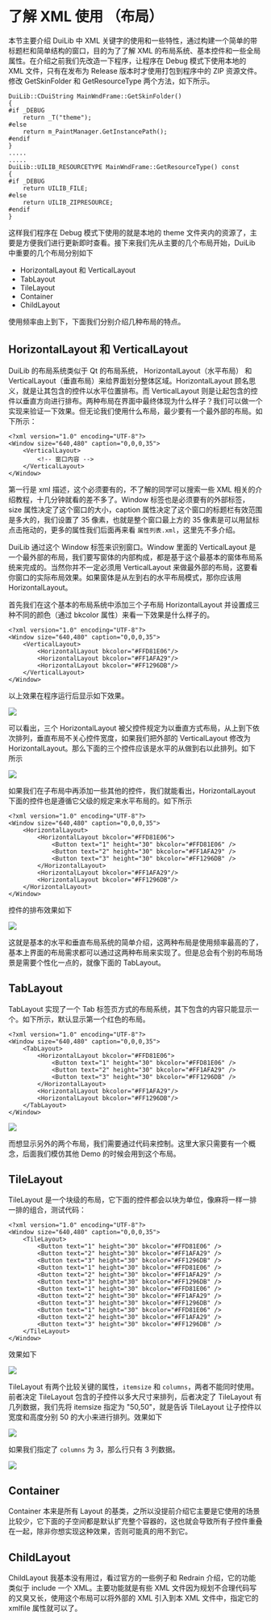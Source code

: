 # 了解 XML 使用 （布局）

本节主要介绍 DuiLib 中 XML 关键字的使用和一些特性，通过构建一个简单的带标题栏和简单结构的窗口，目的为了了解 XML 的布局系统、基本控件和一些全局属性。在介绍之前我们先改造一下程序，让程序在 Debug 模式下使用本地的 XML 文件，只有在发布为 Release 版本时才使用打包到程序中的 ZIP 资源文件。修改 GetSkinFolder 和 GetResourceType 两个方法，如下所示。

```
DuiLib::CDuiString MainWndFrame::GetSkinFolder()
{
#if _DEBUG
	return _T("theme");
#else
	return m_PaintManager.GetInstancePath();
#endif
}
.....
.....
DuiLib::UILIB_RESOURCETYPE MainWndFrame::GetResourceType() const
{
#if _DEBUG
	return UILIB_FILE;
#else
	return UILIB_ZIPRESOURCE;
#endif
}
```

这样我们程序在 Debug 模式下使用的就是本地的 theme 文件夹内的资源了，主要是方便我们进行更新即时查看。接下来我们先从主要的几个布局开始，DuiLib 中重要的几个布局分别如下

 - HorizontalLayout 和 VerticalLayout
 - TabLayout
 - TileLayout
 - Container
 - ChildLayout

使用频率由上到下，下面我们分别介绍几种布局的特点。

## HorizontalLayout 和 VerticalLayout

DuiLib 的布局系统类似于 Qt 的布局系统， HorizontalLayout（水平布局） 和 VerticalLayout（垂直布局）来给界面划分整体区域。HorizontalLayout 顾名思义，就是让其包含的控件以水平位置排布。而 VerticalLayout 则是让起包含的控件以垂直方向进行排布。两种布局在界面中最终体现为什么样子？我们可以做一个实现来验证一下效果。但无论我们使用什么布局，最少要有一个最外部的布局。如下所示：

```
<?xml version="1.0" encoding="UTF-8"?>
<Window size="640,480" caption="0,0,0,35">
	<VerticalLayout>
		<!-- 窗口内容 -->
	</VerticalLayout>
</Window>
```

第一行是 xml 描述，这个必须要有的，不了解的同学可以搜索一些 XML 相关的介绍教程，十几分钟就看的差不多了。Window 标签也是必须要有的外部标签，size 属性决定了这个窗口的大小，caption 属性决定了这个窗口的标题栏有效范围是多大的，我们设置了 35 像素，也就是整个窗口最上方的 35 像素是可以用鼠标点击拖动的，更多的属性我们后面再来看 `属性列表.xml`，这里先不多介绍。

DuiLib 通过这个 Window 标签来识别窗口。Window 里面的 VerticalLayout 是一个最外部的布局，我们要写窗体的内部构成，都是基于这个最基本的窗体布局系统来完成的。当然你并不一定必须用 VerticalLayout 来做最外部的布局，这要看你窗口的实际布局效果。如果窗体是从左到右的水平布局模式，那你应该用 HorizontalLayout。

首先我们在这个基本的布局系统中添加三个子布局 HorizontalLayout 并设置成三种不同的颜色（通过 bkcolor 属性）来看一下效果是什么样子的。

```
<?xml version="1.0" encoding="UTF-8"?>
<Window size="640,480" caption="0,0,0,35">
	<VerticalLayout>
		<HorizontalLayout bkcolor="#FFD81E06"/>
		<HorizontalLayout bkcolor="#FF1AFA29"/>
		<HorizontalLayout bkcolor="#FF1296DB"/>
	</VerticalLayout>
</Window>
```

以上效果在程序运行后显示如下效果。

<img src="2018-04-29_17-23-43.png" />

可以看出，三个 HorizontalLayout 被父控件规定为以垂直方式布局，从上到下依次排列，垂直布局不关心控件宽度，如果我们把外部的 VerticalLayout 修改为 HorizontalLayout。那么下面的三个控件应该是水平的从做到右以此排列。如下所示

<img src="2018-04-29_17-24-06.png" />

如果我们在子布局中再添加一些其他的控件，我们就能看出，HorizontalLayout 下面的控件也是遵循它父级的规定来水平布局的。如下所示

```
<?xml version="1.0" encoding="UTF-8"?>
<Window size="640,480" caption="0,0,0,35">
	<HorizontalLayout>
		<HorizontalLayout bkcolor="#FFD81E06">
			<Button text="1" height="30" bkcolor="#FFD81E06" />
			<Button text="2" height="30" bkcolor="#FF1AFA29" />
			<Button text="3" height="30" bkcolor="#FF1296DB" />
		</HorizontalLayout>
		<HorizontalLayout bkcolor="#FF1AFA29"/>
		<HorizontalLayout bkcolor="#FF1296DB"/>
	</HorizontalLayout>
</Window>
```

控件的排布效果如下

<img src="2018-04-29_17-24-54.png" />

这就是基本的水平和垂直布局系统的简单介绍，这两种布局是使用频率最高的了，基本上界面的布局需求都可以通过这两种布局来实现了。但是总会有个别的布局场景是需要个性化一点的，就像下面的 TabLayout。

## TabLayout

TabLayout 实现了一个 Tab 标签页方式的布局系统，其下包含的内容只能显示一个。如下所示，默认显示第一个红色的布局。

```
<?xml version="1.0" encoding="UTF-8"?>
<Window size="640,480" caption="0,0,0,35">
	<TabLayout>
		<HorizontalLayout bkcolor="#FFD81E06">
			<Button text="1" height="30" bkcolor="#FFD81E06" />
			<Button text="2" height="30" bkcolor="#FF1AFA29" />
			<Button text="3" height="30" bkcolor="#FF1296DB" />
		</HorizontalLayout>
		<HorizontalLayout bkcolor="#FF1AFA29"/>
		<HorizontalLayout bkcolor="#FF1296DB"/>
	</TabLayout>
</Window>
```

<img src="2018-04-29_17-25-17.png" />

而想显示另外的两个布局，我们需要通过代码来控制。这里大家只需要有一个概念，后面我们模仿其他 Demo 的时候会用到这个布局。

## TileLayout

TileLayout 是一个块级的布局，它下面的控件都会以块为单位，像麻将一样一排一排的组合，测试代码：

```
<?xml version="1.0" encoding="UTF-8"?>
<Window size="640,480" caption="0,0,0,35">
	<TileLayout>
		<Button text="1" height="30" bkcolor="#FFD81E06" />
		<Button text="2" height="30" bkcolor="#FF1AFA29" />
		<Button text="3" height="30" bkcolor="#FF1296DB" />
		<Button text="1" height="30" bkcolor="#FFD81E06" />
		<Button text="2" height="30" bkcolor="#FF1AFA29" />
		<Button text="3" height="30" bkcolor="#FF1296DB" />
		<Button text="1" height="30" bkcolor="#FFD81E06" />
		<Button text="2" height="30" bkcolor="#FF1AFA29" />
		<Button text="3" height="30" bkcolor="#FF1296DB" />
		<Button text="1" height="30" bkcolor="#FFD81E06" />
		<Button text="2" height="30" bkcolor="#FF1AFA29" />
		<Button text="3" height="30" bkcolor="#FF1296DB" />
	</TileLayout>
</Window>
```

效果如下

<img src="2018-04-29_17-26-21.png" />

TileLayout 有两个比较关键的属性，`itemsize` 和 `columns`，两者不能同时使用。前者决定 TileLayout 包含的子控件以多大尺寸来排列，后者决定了 TileLayout 有几列数据，我们先将 itemsize 指定为 "50,50"，就是告诉 TileLayout 让子控件以宽度和高度分别 50 的大小来进行排列。效果如下

<img src="2018-04-29_17-26-42.png" />

如果我们指定了 `columns` 为 3，那么行只有 3 列数据。

<img src="2018-04-29_17-27-02.png" />

## Container

Container 本来是所有 Layout 的基类，之所以没提前介绍它主要是它使用的场景比较少，它下面的子空间都是默认扩充整个容器的，这也就会导致所有子控件重叠在一起，除非你想实现这种效果，否则可能真的用不到它。

## ChildLayout

ChildLayout 我基本没有用过，看过官方的一些例子和 Redrain 介绍，它的功能类似于 include 一个 XML。主要功能就是有些 XML 文件因为规划不合理代码写的又臭又长，使用这个布局可以将外部的 XML 引入到本 XML 文件中，指定它的 xmlfile 属性就可以了。
